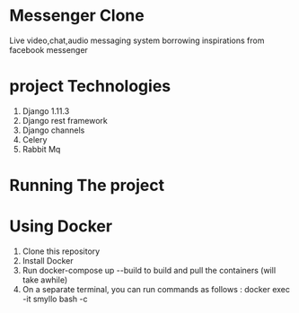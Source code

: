 # Messenger Clone
Live video,chat,audio messaging system borrowing inspirations from facebook messenger

# project Technologies
1. Django 1.11.3
2. Django rest framework
3. Django channels
4. Celery
5. Rabbit Mq

# Running The project
# Using Docker
1. Clone this repository
2. Install Docker
3. Run docker-compose up --build to build and pull the containers (will take awhile)
4. On a separate terminal, you can run commands as follows : docker exec -it smyllo bash -c <command>
